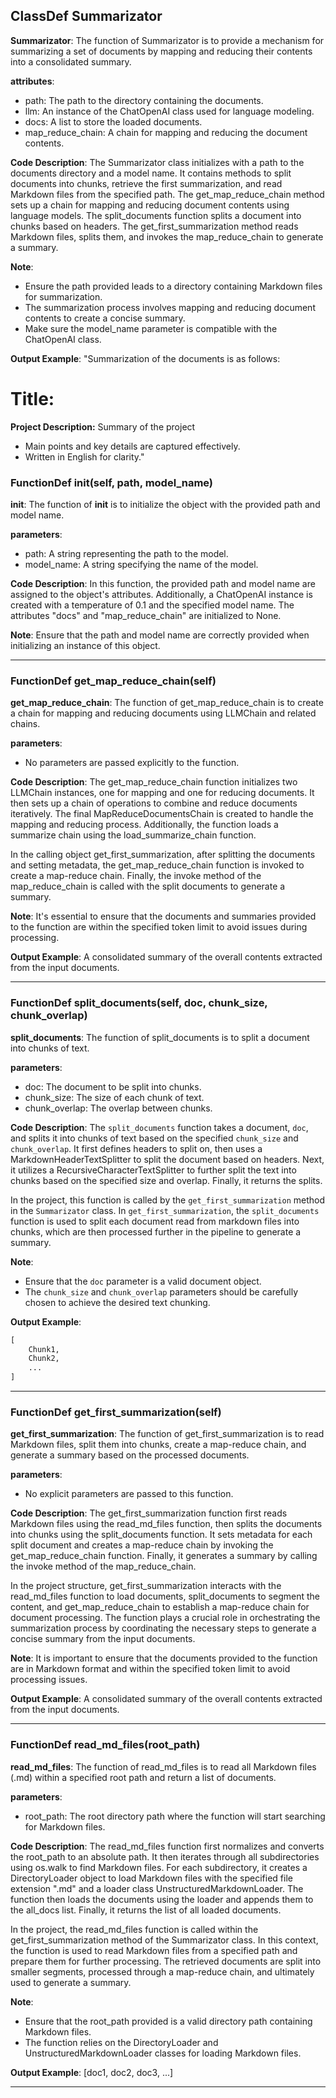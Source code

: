 ## ClassDef Summarizator
**Summarizator**: The function of Summarizator is to provide a mechanism for summarizing a set of documents by mapping and reducing their contents into a consolidated summary.

**attributes**:
- path: The path to the directory containing the documents.
- llm: An instance of the ChatOpenAI class used for language modeling.
- docs: A list to store the loaded documents.
- map_reduce_chain: A chain for mapping and reducing the document contents.

**Code Description**:
The Summarizator class initializes with a path to the documents directory and a model name. It contains methods to split documents into chunks, retrieve the first summarization, and read Markdown files from the specified path. The get_map_reduce_chain method sets up a chain for mapping and reducing document contents using language models. The split_documents function splits a document into chunks based on headers. The get_first_summarization method reads Markdown files, splits them, and invokes the map_reduce_chain to generate a summary.

**Note**:
- Ensure the path provided leads to a directory containing Markdown files for summarization.
- The summarization process involves mapping and reducing document contents to create a concise summary.
- Make sure the model_name parameter is compatible with the ChatOpenAI class.

**Output Example**:
"Summarization of the documents is as follows:
# Title:
**Project Description:** Summary of the project
- Main points and key details are captured effectively.
- Written in English for clarity."
### FunctionDef __init__(self, path, model_name)
**__init__**: The function of __init__ is to initialize the object with the provided path and model name.

**parameters**:
- path: A string representing the path to the model.
- model_name: A string specifying the name of the model.

**Code Description**:
In this function, the provided path and model name are assigned to the object's attributes. Additionally, a ChatOpenAI instance is created with a temperature of 0.1 and the specified model name. The attributes "docs" and "map_reduce_chain" are initialized to None.

**Note**:
Ensure that the path and model name are correctly provided when initializing an instance of this object.
***
### FunctionDef get_map_reduce_chain(self)
**get_map_reduce_chain**: The function of get_map_reduce_chain is to create a chain for mapping and reducing documents using LLMChain and related chains.

**parameters**:
- No parameters are passed explicitly to the function.

**Code Description**:
The get_map_reduce_chain function initializes two LLMChain instances, one for mapping and one for reducing documents. It then sets up a chain of operations to combine and reduce documents iteratively. The final MapReduceDocumentsChain is created to handle the mapping and reducing process. Additionally, the function loads a summarize chain using the load_summarize_chain function.

In the calling object get_first_summarization, after splitting the documents and setting metadata, the get_map_reduce_chain function is invoked to create a map-reduce chain. Finally, the invoke method of the map_reduce_chain is called with the split documents to generate a summary.

**Note**:
It's essential to ensure that the documents and summaries provided to the function are within the specified token limit to avoid issues during processing.

**Output Example**:
A consolidated summary of the overall contents extracted from the input documents.
***
### FunctionDef split_documents(self, doc, chunk_size, chunk_overlap)
**split_documents**: The function of split_documents is to split a document into chunks of text.

**parameters**:
- doc: The document to be split into chunks.
- chunk_size: The size of each chunk of text.
- chunk_overlap: The overlap between chunks.

**Code Description**:
The `split_documents` function takes a document, `doc`, and splits it into chunks of text based on the specified `chunk_size` and `chunk_overlap`. It first defines headers to split on, then uses a MarkdownHeaderTextSplitter to split the document based on headers. Next, it utilizes a RecursiveCharacterTextSplitter to further split the text into chunks based on the specified size and overlap. Finally, it returns the splits.

In the project, this function is called by the `get_first_summarization` method in the `Summarizator` class. In `get_first_summarization`, the `split_documents` function is used to split each document read from markdown files into chunks, which are then processed further in the pipeline to generate a summary.

**Note**:
- Ensure that the `doc` parameter is a valid document object.
- The `chunk_size` and `chunk_overlap` parameters should be carefully chosen to achieve the desired text chunking.

**Output Example**:
```python
[
    Chunk1,
    Chunk2,
    ...
]
```
***
### FunctionDef get_first_summarization(self)
**get_first_summarization**: The function of get_first_summarization is to read Markdown files, split them into chunks, create a map-reduce chain, and generate a summary based on the processed documents.

**parameters**:
- No explicit parameters are passed to this function.

**Code Description**:
The get_first_summarization function first reads Markdown files using the read_md_files function, then splits the documents into chunks using the split_documents function. It sets metadata for each split document and creates a map-reduce chain by invoking the get_map_reduce_chain function. Finally, it generates a summary by calling the invoke method of the map_reduce_chain.

In the project structure, get_first_summarization interacts with the read_md_files function to load documents, split_documents to segment the content, and get_map_reduce_chain to establish a map-reduce chain for document processing. The function plays a crucial role in orchestrating the summarization process by coordinating the necessary steps to generate a concise summary from the input documents.

**Note**:
It is important to ensure that the documents provided to the function are in Markdown format and within the specified token limit to avoid processing issues.

**Output Example**:
A consolidated summary of the overall contents extracted from the input documents.
***
### FunctionDef read_md_files(root_path)
**read_md_files**: The function of read_md_files is to read all Markdown files (.md) within a specified root path and return a list of documents.

**parameters**:
- root_path: The root directory path where the function will start searching for Markdown files.

**Code Description**:
The read_md_files function first normalizes and converts the root_path to an absolute path. It then iterates through all subdirectories using os.walk to find Markdown files. For each subdirectory, it creates a DirectoryLoader object to load Markdown files with the specified file extension ".md" and a loader class UnstructuredMarkdownLoader. The function then loads the documents using the loader and appends them to the all_docs list. Finally, it returns the list of all loaded documents.

In the project, the read_md_files function is called within the get_first_summarization method of the Summarizator class. In this context, the function is used to read Markdown files from a specified path and prepare them for further processing. The retrieved documents are split into smaller segments, processed through a map-reduce chain, and ultimately used to generate a summary.

**Note**:
- Ensure that the root_path provided is a valid directory path containing Markdown files.
- The function relies on the DirectoryLoader and UnstructuredMarkdownLoader classes for loading Markdown files.

**Output Example**:
[doc1, doc2, doc3, ...]
***
